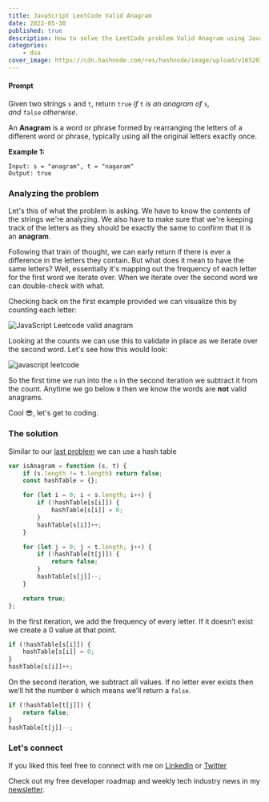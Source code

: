 ```yaml
---
title: JavaScript LeetCode Valid Anagram
date: 2022-05-30
published: true
description: How to solve the LeetCode problem Valid Anagram using JavaScript. Solved with a hash table.
categories:
    - dsa
cover_image: https://cdn.hashnode.com/res/hashnode/image/upload/v1652017295987/HA_2pgTM5.png
---
```


#### Prompt

Given two strings `s` and `t`, return `true` *if* `t` *is an anagram of* `s`*, and* `false` *otherwise*.

An **Anagram** is a word or phrase formed by rearranging the letters of a different word or phrase, typically using all the original letters exactly once.

**Example 1:**

```text
Input: s = "anagram", t = "nagaram"
Output: true
```

### Analyzing the problem

Let's this of what the problem is asking. We have to know the contents of the strings we're analyzing. We also have to make sure that we're keeping track of the letters as they should be exactly the same to confirm that it is an **anagram**.

Following that train of thought, we can early return if there is ever a difference in the letters they contain. But what does it mean to have the same letters? Well, essentially it's mapping out the frequency of each letter for the first word we iterate over. When we iterate over the second word we can double-check with what.

Checking back on the first example provided we can visualize this by counting each letter:

![JavaScript Leetcode valid anagram](https://cdn.hashnode.com/res/hashnode/image/upload/v1653911095217/WQs1bzQ1i.png)

Looking at the counts we can use this to validate in place as we iterate over the second word. Let's see how this would look:

![javascript leetcode](https://cdn.hashnode.com/res/hashnode/image/upload/v1653911387569/kfP3d-hSb.png)

So the first time we run into the `n` in the second iteration we subtract it from the count. Anytime we go below `0` then we know the words are **not** valid anagrams.

Cool 😎, let's get to coding.

### The solution

Similar to our [last problem](https://relatablecode.com/javascript-leetcode-best-time-to-buy-and-sell-stock) we can use a hash table

```js
var isAnagram = function (s, t) {
	if (s.length != t.length) return false;
	const hashTable = {};

	for (let i = 0; i < s.length; i++) {
		if (!hashTable[s[i]]) {
			hashTable[s[i]] = 0;
		}
		hashTable[s[i]]++;
	}

	for (let j = 0; j < t.length; j++) {
		if (!hashTable[t[j]]) {
			return false;
		}
		hashTable[s[j]]--;
	}

	return true;
};
```

In the first iteration, we add the frequency of every letter. If it doesn’t exist we create a 0 value at that point.

```js
if (!hashTable[s[i]]) {
	hashTable[s[i]] = 0;
}
hashTable[s[i]]++;
```

On the second iteration, we subtract all values. If no letter ever exists then we’ll hit the number `0` which means we’ll return a `false`.

```js
if (!hashTable[t[j]]) {
	return false;
}
hashTable[t[j]]--;
```

### Let's connect

If you liked this feel free to connect with me on [LinkedIn](https://www.linkedin.com/in/relatablecode) or [Twitter](https://twitter.com/relatablecoder)

Check out my free developer roadmap and weekly tech industry news in my [newsletter](https://relatablecode.substack.com/).
